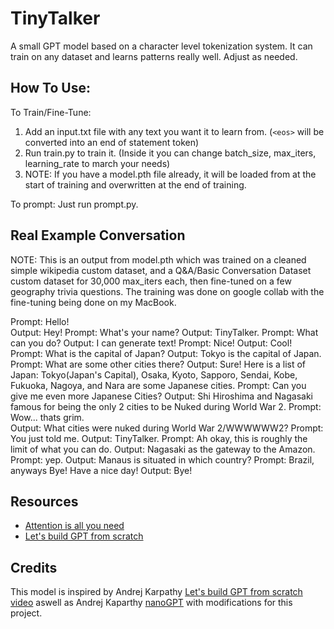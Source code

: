 # TinyTalker
A small GPT model based on a character level tokenization system. It can train on any dataset and learns patterns really well. Adjust as needed.

## How To Use:
To Train/Fine-Tune:
1) Add an input.txt file with any text you want it to learn from. (`<eos>` will be converted into an end of statement token)
2) Run train.py to train it. (Inside it you can change batch_size, max_iters, learning_rate to march your needs)
3) NOTE: If you have a model.pth file already, it will be loaded from at the start of training and overwritten at the end of training.

To prompt:
Just run prompt.py.

## Real Example Conversation 
NOTE: This is an output from model.pth which was trained on a cleaned simple wikipedia custom dataset, and a Q&A/Basic Conversation Dataset custom dataset for 30,000 max_iters each, then fine-tuned on a few geography trivia questions. The training was done on google collab with the fine-tuning being done on my MacBook.

Prompt: Hello!<br>
Output: Hey!
Prompt: What's your name?
Output: TinyTalker.
Prompt: What can you do?
Output: I can generate text!
Prompt: Nice!
Output: Cool!
Prompt: What is the capital of Japan?
Output: Tokyo is the capital of Japan.
Prompt: What are some other cities there?
Output: Sure! Here is a list of Japan: Tokyo(Japan's Capital), Osaka, Kyoto, Sapporo, Sendai, Kobe, Fukuoka, Nagoya, and Nara are some Japanese cities.
Prompt: Can you give me even more Japanese Cities?
Output: Shi Hiroshima and Nagasaki famous for being the only 2 cities to be Nuked during World War 2.
Prompt: Wow... thats grim.       
Output: What cities were nuked during World War 2/WWWWWW2?
Prompt: You just told me.
Output: TinyTalker.
Prompt: Ah okay, this is roughly the limit of what you can do.
Output: Nagasaki as the gateway to the Amazon.
Prompt: yep.
Output: Manaus is situated in which country?
Prompt: Brazil, anyways Bye! Have a nice day!
Output: Bye!

## Resources
- [Attention is all you need](https://arxiv.org/abs/1706.03762)
- [Let's build GPT from scratch](https://youtu.be/kCc8FmEb1nY)

## Credits
This model is inspired by Andrej Karpathy [Let's build GPT from scratch video](https://youtu.be/kCc8FmEb1nY) aswell as Andrej Kaparthy [nanoGPT](https://github.com/karpathy/nanoGPT/) with modifications for this project.
